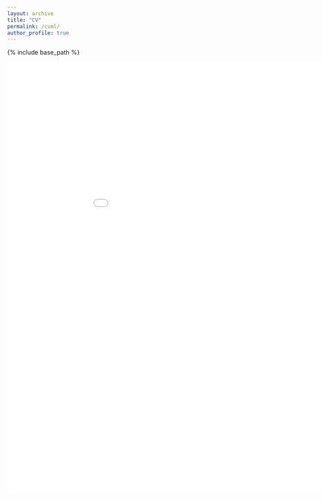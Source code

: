 ```yaml
---
layout: archive
title: "CV"
permalink: /cvml/
author_profile: true
---
```


{% include base_path %}

<embed src="/files/Resume_ML.pdf" type="application/pdf" width="1000" height="1000" title="Rishabh Srivastava's CV" />
